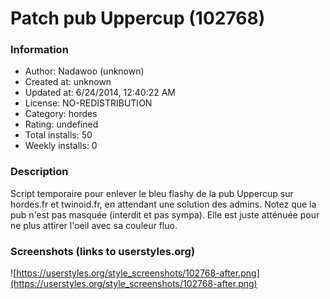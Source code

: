 # Patch pub Uppercup (102768)

### Information
- Author: Nadawoo (unknown)
- Created at: unknown
- Updated at: 6/24/2014, 12:40:22 AM
- License: NO-REDISTRIBUTION
- Category: hordes
- Rating: undefined
- Total installs: 50
- Weekly installs: 0


### Description
Script temporaire pour enlever le bleu flashy de la pub Uppercup sur hordes.fr et twinoid.fr, en attendant une solution des admins.
Notez que la pub n'est pas masquée (interdit et pas sympa). Elle est juste atténuée pour ne plus attirer l'oeil avec sa couleur fluo.


### Screenshots (links to userstyles.org)
![https://userstyles.org/style_screenshots/102768-after.png](https://userstyles.org/style_screenshots/102768-after.png)



